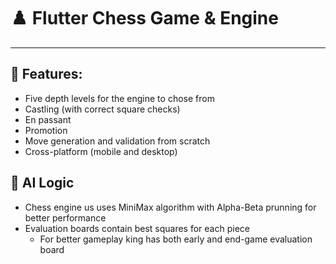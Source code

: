 # ♟️ Flutter Chess Game & Engine

<hr>

## 🔧 Features:
- Five depth levels for the engine to chose from
- Castling (with correct square checks)
- En passant
- Promotion
- Move generation and validation from scratch
- Cross-platform (mobile and desktop)

## 🤖 AI Logic
- Chess engine us uses MiniMax algorithm with Alpha-Beta prunning for better performance
- Evaluation boards contain best squares for each piece
    - For better gameplay king has both early and end-game evaluation board
